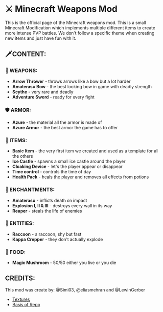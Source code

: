# ⚔ Minecraft Weapons Mod

This is the official page of the Minecraft weapons mod. 
This is a small Minecraft Modification which implements
multiple different items to create more intense PVP battles.
We don't follow a specific theme when creating new items 
and just have fun with it.

## 🗡CONTENT:

### 🔫 WEAPONS:
  - **Arrow Thrower** - throws arrows like a bow but a lot harder
  - **Amaterasu Bow** - the best looking bow in game with deadly strength
  - **Scythe** - very rare and deadly
  - **Adventure Sword** - ready for every fight

### 🛡 ARMOR:
  - **Azure** - the material all the armor is made of
  - **Azure Armor** - the best armor the game has to offer

### 🎲 ITEMS:
  - **Basic Item** - the very first item we created and used as a template for all the others
  - **Ice Castle** - spawns a small ice castle around the player 
  - **Cloaking Device** - let's the player appear or disappear
  - **Time control** - controls the time of day
  - **Health Pack** - heals the player and removes all effects from potions

### 📙 ENCHANTMENTS: 
  - **Amaterasu** - inflicts death on impact
  - **Explosion I, II & III** - destroys every wall in its way
  - **Reaper** - steals the life of enemies

### 🦝 ENTITIES:
  - **Raccoon** - a raccoon, shy but fast
  - **Kappa Crepper** - they don't actually explode

### 🍜 FOOD:
  - **Magic Mushroom** - 50/50 either you live or you die


## CREDITS:
This mod was create by: @Simi03, @eliasmehran and @LewinGerber

+ [Textures](https://minecraft.novaskin.me/search?q=textures%20png)
+ [Basis of Repo](https://github.com/LewinGerber/src-Java-Modification-)

